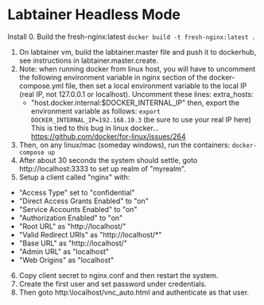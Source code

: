 Labtainer Headless Mode
==================================

Install
0. Build the fresh-nginx:latest
`docker build -t fresh-nginx:latest .`
1. On labtainer vm, build the labtainer.master file and push it to dockerhub, see instructions in labtainer.master.create.
2. Note: when running docker from linux host, you will have to uncomment the following environment variable in nginx section of the docker-compose.yml file, then set a local environment variable to the local IP (real IP, not 127.0.0.1 or localhost).
  Uncomment these lines:
    extra_hosts:
     - "host.docker.internal:$DOCKER_INTERNAL_IP"
then, export the environment variable as follows:
`export DOCKER_INTERNAL_IP=192.168.10.3` (be sure to use your real IP here)
This is tied to this bug in linux docker... https://github.com/docker/for-linux/issues/264
3. Then, on any linux/mac (someday windows), run the containers: `docker-compose up`
4. After about 30 seconds the system should settle, goto http://localhost:3333 to set up realm of "myrealm". 
5. Setup a client called "nginx" with:
* "Access Type" set to "confidential"
* "Direct Access Grants Enabled" to "on"
* "Service Accounts Enabled" to "on"
* "Authorization Enabled" to "on"
* "Root URL" as "http://localhost/"
* "Valid Redirect URIs" as "http://localhost/*"
* "Base URL" as "http://localhost/"
* "Admin URL" as "localhost"
* "Web Origins" as "localhost"
6. Copy client secret to nginx.conf and then restart the system.
7. Create the first user and set password under credentials.
8. Then goto http:\\localhost/vnc_auto.html and authenticate as that user.


